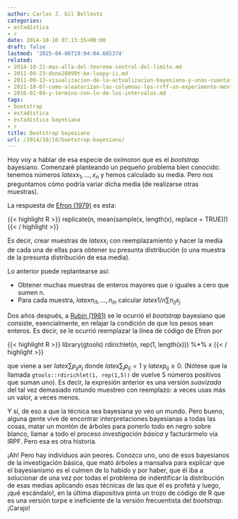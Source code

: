 ```yaml
---
author: Carlos J. Gil Bellosta
categories:
- estadística
- r
date: 2014-10-10 07:13:55+00:00
draft: false
lastmod: '2025-04-06T19:04:04.665374'
related:
- 2014-10-21-mas-alla-del-teorema-central-del-limite.md
- 2011-09-23-done28099t-be-loopy-ii.md
- 2011-09-12-visualizacion-de-la-actualizacion-bayesiana-y-unas-cuantas-funciones-de-r.md
- 2021-10-07-como-aleatorizan-las-columnas-los-rrff-un-experimento-mental-y-una-coda-historica.md
- 2016-02-04-y-termino-con-lo-de-los-intervalos.md
tags:
- bootstrap
- estadística
- estadística bayesiana
- r
title: Bootstrap bayesiano
url: /2014/10/10/bootstrap-bayesiano/
---
```


Hoy voy a hablar de esa especie de oxímoron que es el _bootstrap_ bayesiano. Comenzaré planteando un pequeño problema bien conocido: tenemos números $latex x_1, \dots, x_n$ y hemos calculado su media. Pero nos preguntamos cómo podría variar dicha media (de realizarse otras muestras).

La respuesta de [Efron (1979)](http://projecteuclid.org/euclid.aos/1176344552) es esta:

{{< highlight R >}}
replicate(n, mean(sample(x, length(x), replace = TRUE)))
{{< / highlight >}}

Es decir, crear muestras de $latex x_i$ con reemplazamiento y hacer la media de cada una de ellas para obtener su presunta distribución (o una muestra de la presunta distribución de esa media).

Lo anterior puede replantearse así:

* Obtener muchas muestras de enteros mayores que o iguales a cero que sumen n.
* Para cada muestra, $latex n_{i1}, \dots, n_{in}$ calcular $latex 1/n \sum n_{ij}x_j$

Dos años después, a [Rubin (1981)](http://projecteuclid.org/euclid.aos/1176345338) se le ocurrió el _bootstrap_ bayesiano que consiste, esencialmente, en relajar la condición de que los pesos sean enteros. Es decir, se le ocurrió reemplazar la línea de código de Efron por

{{< highlight R >}}
library(gtools)
rdirichlet(n, rep(1, length(x))) %*% x
{{< / highlight >}}

que viene a ser $latex \sum p_{ij}x_j$ donde $latex \sum_j p_{ij} = 1$ y $latex p_{ij} \ge 0$. (Nótese que la llamada `gtools::rdirichlet(1, rep(1,5))` de vuelve 5 números positivos que suman uno). Es decir, la expresión anterior es una versión _suavizada_ del tal vez demasiado rotundo muestreo con reemplazo: a veces usas más un valor, a veces menos.

Y sí, de eso a que la técnica sea bayesiana yo veo un mundo. Pero bueno, alguna gente vive de encontrar interpretaciones bayesianas a todas las cosas, matar un montón de árboles para ponerlo todo en negro sobre blanco, llamar a todo el proceso _investigación básica_ y facturármelo vía IRPF. Pero esa es otra historia.

¡Ah! Pero hay individuos aún peores. Conozco uno, uno de esos bayesianos de la investigación básica, que mató árboles a mansalva para explicar que el bayesianismo es el culmen de lo habido y por haber, que él iba a solucionar de una vez por todas el problema de indentificar la distribución de esas medias aplicando esas técnicas de las que él es profeta y luego, ¡qué escándalo!, en la última diapositiva pinta un trozo de código de R que es una versión torpe e ineficiente de la versión frecuentista del _bootstrap_. ¡Carajo!